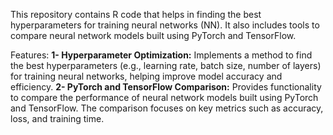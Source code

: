 This repository contains R code that helps in finding the best hyperparameters for training neural networks (NN). It also includes tools to compare neural network models built using PyTorch and TensorFlow.

Features:
**1- Hyperparameter Optimization:** Implements a method to find the best hyperparameters (e.g., learning rate, batch size, number of layers) for training neural networks, helping improve model accuracy and efficiency.
**2- PyTorch and TensorFlow Comparison:** Provides functionality to compare the performance of neural network models built using PyTorch and TensorFlow. The comparison focuses on key metrics such as accuracy, loss, and training time.
